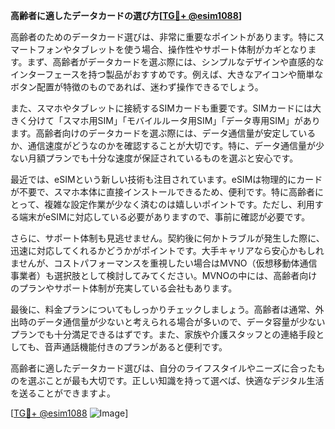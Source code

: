 **高齢者に適したデータカードの選び方[[TG💪+ @esim1088](https://t.me/s/esim1088)]**

高齢者のためのデータカード選びは、非常に重要なポイントがあります。特にスマートフォンやタブレットを使う場合、操作性やサポート体制がカギとなります。まず、高齢者がデータカードを選ぶ際には、シンプルなデザインや直感的なインターフェースを持つ製品がおすすめです。例えば、大きなアイコンや簡単なボタン配置が特徴のものであれば、迷わず操作できるでしょう。

また、スマホやタブレットに接続するSIMカードも重要です。SIMカードには大きく分けて「スマホ用SIM」「モバイルルータ用SIM」「データ専用SIM」があります。高齢者向けのデータカードを選ぶ際には、データ通信量が安定しているか、通信速度がどうなのかを確認することが大切です。特に、データ通信量が少ない月額プランでも十分な速度が保証されているものを選ぶと安心です。

最近では、eSIMという新しい技術も注目されています。eSIMは物理的にカードが不要で、スマホ本体に直接インストールできるため、便利です。特に高齢者にとって、複雑な設定作業が少なく済むのは嬉しいポイントです。ただし、利用する端末がeSIMに対応している必要がありますので、事前に確認が必要です。

さらに、サポート体制も見逃せません。契約後に何かトラブルが発生した際に、迅速に対応してくれるかどうかがポイントです。大手キャリアなら安心かもしれませんが、コストパフォーマンスを重視したい場合はMVNO（仮想移動体通信事業者）も選択肢として検討してみてください。MVNOの中には、高齢者向けのプランやサポート体制が充実している会社もあります。

最後に、料金プランについてもしっかりチェックしましょう。高齢者は通常、外出時のデータ通信量が少ないと考えられる場合が多いので、データ容量が少ないプランでも十分満足できるはずです。また、家族や介護スタッフとの連絡手段としても、音声通話機能付きのプランがあると便利です。

高齢者に適したデータカード選びは、自分のライフスタイルやニーズに合ったものを選ぶことが最も大切です。正しい知識を持って選べば、快適なデジタル生活を送ることができますよ。

[[TG💪+ @esim1088](https://t.me/s/esim1088) ![Image](https://i.postimg.cc/Y0z9fWf4/image.png)]